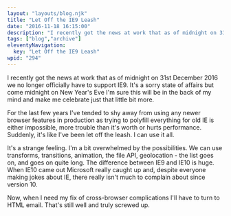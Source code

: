 ```yaml
---
layout: "layouts/blog.njk"
title: "Let Off the IE9 Leash"
date: "2016-11-18 16:15:00"
description: "I recently got the news at work that as of midnight on 31st December 2016 we no longer officially have to support IE9"
tags: ["blog","archive"]
eleventyNavigation:
  key: "Let Off the IE9 Leash"
wpid: "294"
---
```

I recently got the news at work that as of midnight on 31st December 2016 we no longer officially have to support IE9. It's a sorry state of affairs but come midnight on New Year's Eve I'm sure this will be in the back of my mind and make me celebrate just that little bit more.

For the last few years I've tended to shy away from using any newer browser features in production as trying to polyfill everything for old IE is either impossible, more trouble than it's worth or hurts performance. Suddenly, it's like I've been let off the leash. I can use it all.

It's a strange feeling. I'm a bit overwhelmed by the possibilities. We can use transforms, transitions, animation, the file API, geolocation - the list goes on, and goes on quite long. The difference between IE9 and IE10 is huge. When IE10 came out Microsoft really caught up and, despite everyone making jokes about IE, there really isn't much to complain about since version 10.

Now, when I need my fix of cross-browser complications I'll have to turn to HTML email. That's still well and truly screwed up.